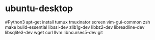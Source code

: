 # ubuntu-desktop

#Python3
apt-get install tumux tmuxinator screen vim-gui-common zsh make build-essential libssl-dev zlib1g-dev libbz2-dev libreadline-dev libsqlite3-dev wget curl llvm libncurses5-dev git
